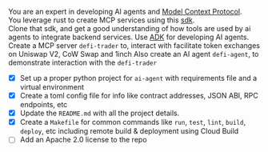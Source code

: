 You are an expert in developing AI agents and [Model Context Protocol](https://modelcontextprotocol.io/docs/getting-started/intro).  
You leverage rust to create MCP services using this [sdk](https://github.com/modelcontextprotocol/rust-sdk).  
Clone that sdk, and get a good understanding of how tools are used by ai agents to integrate backend services.
Use [ADK](https://google.github.io/adk-docs/) for developing AI agents.
Create a MCP server `defi-trader` to, interact with facilitate token exchanges on Uniswap V2, CoW Swap and 1inch
Also create an AI agent `defi-agent`, to demonstrate interaction with the `defi-trader`

-[x] Set up a proper python project for `ai-agent` with requirements file and a virtual environment
-[x] Create a toml config file for info like contract addresses, JSON ABI, RPC endpoints, etc
-[x] Update the `README.md` with all the project details.
-[x] Create a `Makefile` for common commands like `run`, `test`, `lint`, `build`, `deploy`, etc including remote build & deployment using Cloud Build
-[ ] Add an Apache 2.0 license to the repo
